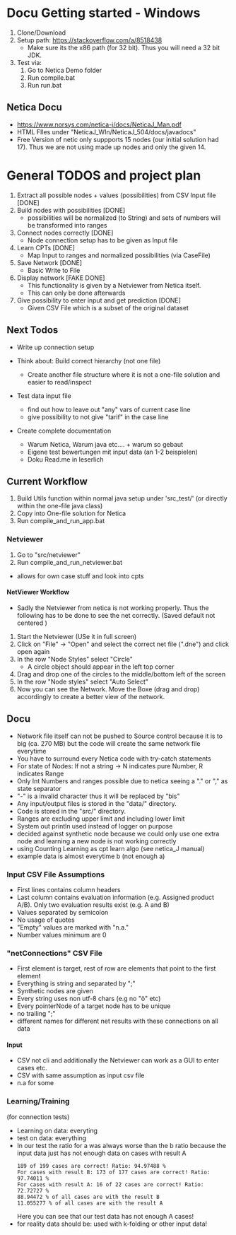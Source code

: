 # Docu Getting started - Windows
1. Clone/Download
2. Setup path: https://stackoverflow.com/a/8518438
    * Make sure its the x86 path (for 32 bit). Thus you will need a 32 bit JDK. 
3. Test via:
    1. Go to Netica Demo folder
    2. Run compile.bat
    3. Run run.bat
    
## Netica Docu
* https://www.norsys.com/netica-j/docs/NeticaJ_Man.pdf
* HTML FIles under "NeticaJ_WIn/NeticaJ_504/docs/javadocs"
* Free Version of netic only suppports 15 nodes (our initial solution had 17). Thus we are not using made up nodes and only the given 14. 

# General TODOS and project plan   
1. Extract all possible nodes + values (possibilities) from CSV Input file [DONE]
2. Build nodes with possibilities [DONE]
    * possibilities will be normalized (to String) and sets of numbers will be transformed into ranges
3. Connect nodes correctly [DONE]
    * Node connection setup has to be given as Input file 
4. Learn CPTs [DONE]
    * Map Input to ranges and normalized possibilities (via CaseFile)
5. Save Network [DONE]
    * Basic Write to File
6. Display network [FAKE DONE]
    * This functionality is given by a Netviewer from Netica itself. 
    * This can only be done afterwards 
7. Give possibility to enter input and get prediction [DONE]
    * Given CSV File which is a subset of the original dataset 

## Next Todos
* Write up connection setup
* Think about: Build correct hierarchy (not one file)
    * Create another file structure where it is not a one-file solution and easier to read/inspect
    


* Test data input file
    * find out how to leave out "any" vars of current case line 
    * give possibility to not give "tarif" in the case line 
* Create complete documentation 
    * Warum Netica, Warum java etc.... + warum so gebaut 
    * Eigene test bewertungen mit input data (an 1-2 beispielen)
    * Doku Read.me in leserlich 

## Current Workflow
1. Build Utils function within normal java setup under 'src_test/' (or directly within the one-file java class)
2. Copy into One-file solution for Netica
3. Run compile_and_run_app.bat

### Netviewer
1. Go to "src/netviewer"
2. Run compile_and_run_netviewer.bat

* allows for own case stuff and look into cpts

#### NetViewer Workflow
* Sadly the Netviewer from netica is not working properly. Thus the following has to be done to see the net correctly. (Saved default not centered )
1. Start the Netviewer (USe it in full screen)
2. Click on "File" -> "Open" and select the correct net file (".dne") and click open again
3. In the row "Node Styles" select "Circle"
    * A circle object should appear in the left top corner 
4. Drag and drop one of the circles to the middle/bottom left of the screen 
5. In the row "Node styles" select "Auto Select"
6. Now you can see the Network. Move the Boxe (drag and drop) accordingly to create a better view of the network.

## Docu
* Network file itself can not be pushed to Source control because it is to big (ca. 270 MB) but the code will create the same network file everytime
* You have to surround every Netica code with try-catch statements 
* For state of Nodes: If not a string -> N indicates pure Number, R indicates Range
* Only Int Numbers and ranges possible due to netica seeing a "." or "," as state separator 
* "-" is a invalid character thus it will be replaced by "bis"
* Any input/output files is stored in the "data/" directory. 
* Code is stored in the "src/" directory. 
* Ranges are excluding upper limit and including lower limit
* System out println used instead of logger on purpose 
* decided against synthetic node because we could only use one extra node and learning a new node is not working correctly 
* using Counting Learning as cpt learn algo (see netica_J manual)
* example data is almost everytime b (not enough a)

### Input CSV File Assumptions
* First lines contains column headers 
* Last column contains evaluation information (e.g. Assigned product A/B). Only two evaluation results exist (e.g. A and B)
* Values separated by semicolon 
* No usage of quotes 
* "Empty" values are marked with "n.a."
* Number values minimum are 0

### "netConnections" CSV File
* First element is target, rest of row are elements that point to the first element
* Everything is string and separated by ";"
* Synthetic nodes are given
* Every string uses non utf-8 chars (e.g no "ö" etc)
* Every pointerNode of a target node has to be unique
* no trailing ";"
* different names for different net results with these connections on all data


#### Input
* CSV not cli and additionally the Netviewer can work as  a GUI to enter cases etc.
* CSV with same assumption as input csv file 
* n.a for some

### Learning/Training
 (for connection tests)
* Learning on data: everyting
* test on data: everything
* In our test the ratio for a was always worse than the b ratio because the input data just has not enough data on cases with result A
    ````
    189 of 199 cases are correct! Ratio: 94.97488 %
    For cases with result B: 173 of 177 cases are correct! Ratio: 97.74011 %
    For cases with result A: 16 of 22 cases are correct! Ratio: 72.72727 %
    88.94472 % of all cases are with the result B
    11.055277 % of all cases are with the result A
    ````
    Here you can see that our test data has not enough A cases!
* for reality data should be: used with k-folding or other input data! 